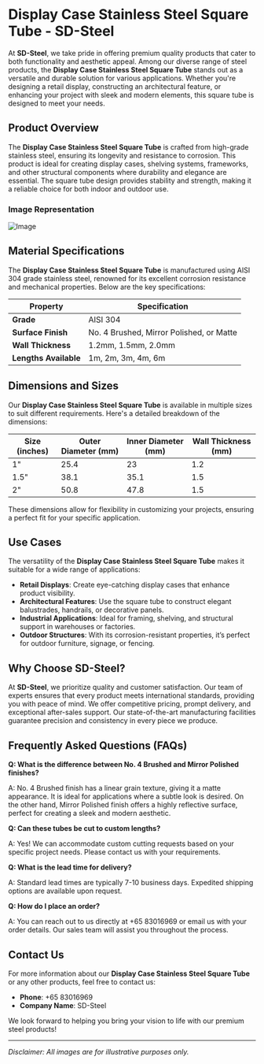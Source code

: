 # Display Case Stainless Steel Square Tube - SD-Steel

At **SD-Steel**, we take pride in offering premium quality products that cater to both functionality and aesthetic appeal. Among our diverse range of steel products, the **Display Case Stainless Steel Square Tube** stands out as a versatile and durable solution for various applications. Whether you're designing a retail display, constructing an architectural feature, or enhancing your project with sleek and modern elements, this square tube is designed to meet your needs.

## Product Overview

The **Display Case Stainless Steel Square Tube** is crafted from high-grade stainless steel, ensuring its longevity and resistance to corrosion. This product is ideal for creating display cases, shelving systems, frameworks, and other structural components where durability and elegance are essential. The square tube design provides stability and strength, making it a reliable choice for both indoor and outdoor use.

### Image Representation
![Image](https://github.com/user-attachments/assets/2567258e-e124-4816-932d-1809bd27ef0b)

## Material Specifications

The **Display Case Stainless Steel Square Tube** is manufactured using AISI 304 grade stainless steel, renowned for its excellent corrosion resistance and mechanical properties. Below are the key specifications:

| **Property**       | **Specification**                          |
|--------------------|--------------------------------------------|
| **Grade**          | AISI 304                                  |
| **Surface Finish** | No. 4 Brushed, Mirror Polished, or Matte   |
| **Wall Thickness** | 1.2mm, 1.5mm, 2.0mm                       |
| **Lengths Available** | 1m, 2m, 3m, 4m, 6m                        |

## Dimensions and Sizes

Our **Display Case Stainless Steel Square Tube** is available in multiple sizes to suit different requirements. Here's a detailed breakdown of the dimensions:

| **Size (inches)** | **Outer Diameter (mm)** | **Inner Diameter (mm)** | **Wall Thickness (mm)** |
|-------------------|-------------------------|-------------------------|-------------------------|
| 1"               | 25.4                    | 23                      | 1.2                     |
| 1.5"             | 38.1                    | 35.1                    | 1.5                     |
| 2"               | 50.8                    | 47.8                    | 1.5                     |

These dimensions allow for flexibility in customizing your projects, ensuring a perfect fit for your specific application.

## Use Cases

The versatility of the **Display Case Stainless Steel Square Tube** makes it suitable for a wide range of applications:

- **Retail Displays**: Create eye-catching display cases that enhance product visibility.
- **Architectural Features**: Use the square tube to construct elegant balustrades, handrails, or decorative panels.
- **Industrial Applications**: Ideal for framing, shelving, and structural support in warehouses or factories.
- **Outdoor Structures**: With its corrosion-resistant properties, it’s perfect for outdoor furniture, signage, or fencing.

## Why Choose SD-Steel?

At **SD-Steel**, we prioritize quality and customer satisfaction. Our team of experts ensures that every product meets international standards, providing you with peace of mind. We offer competitive pricing, prompt delivery, and exceptional after-sales support. Our state-of-the-art manufacturing facilities guarantee precision and consistency in every piece we produce.

## Frequently Asked Questions (FAQs)

**Q: What is the difference between No. 4 Brushed and Mirror Polished finishes?**

A: No. 4 Brushed finish has a linear grain texture, giving it a matte appearance. It is ideal for applications where a subtle look is desired. On the other hand, Mirror Polished finish offers a highly reflective surface, perfect for creating a sleek and modern aesthetic.

**Q: Can these tubes be cut to custom lengths?**

A: Yes! We can accommodate custom cutting requests based on your specific project needs. Please contact us with your requirements.

**Q: What is the lead time for delivery?**

A: Standard lead times are typically 7-10 business days. Expedited shipping options are available upon request.

**Q: How do I place an order?**

A: You can reach out to us directly at +65 83016969 or email us with your order details. Our sales team will assist you throughout the process.

## Contact Us

For more information about our **Display Case Stainless Steel Square Tube** or any other products, feel free to contact us:

- **Phone**: +65 83016969  
- **Company Name**: SD-Steel  

We look forward to helping you bring your vision to life with our premium steel products!

--- 

*Disclaimer: All images are for illustrative purposes only.*